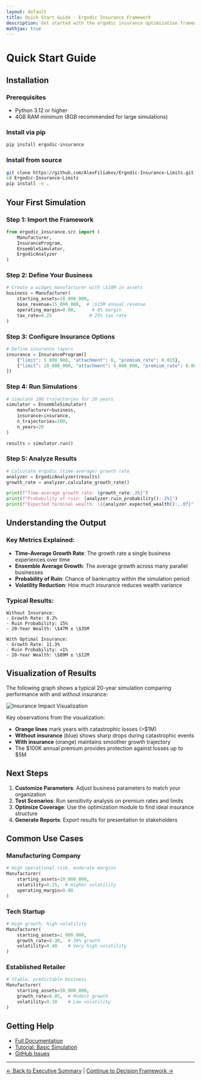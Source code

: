 ```yaml
---
layout: default
title: Quick Start Guide - Ergodic Insurance Framework
description: Get started with the ergodic insurance optimization framework in minutes
mathjax: true
---
```


# Quick Start Guide

## Installation

### Prerequisites
- Python 3.12 or higher
- 4GB RAM minimum (8GB recommended for large simulations)

### Install via pip
```bash
pip install ergodic-insurance
```

### Install from source
```bash
git clone https://github.com/AlexFiliakov/Ergodic-Insurance-Limits.git
cd Ergodic-Insurance-Limits
pip install -e .
```

## Your First Simulation

### Step 1: Import the Framework
```python
from ergodic_insurance.src import (
    Manufacturer,
    InsuranceProgram,
    EnsembleSimulator,
    ErgodicAnalyzer
)
```

### Step 2: Define Your Business
```python
# Create a widget manufacturer with \$10M in assets
business = Manufacturer(
    starting_assets=10_000_000,
    base_revenue=15_000_000,  # \$15M annual revenue
    operating_margin=0.08,      # 8% margin
    tax_rate=0.25              # 25% tax rate
)
```

### Step 3: Configure Insurance Options
```python
# Define insurance layers
insurance = InsuranceProgram([
    {"limit": 5_000_000, "attachment": 0, "premium_rate": 0.015},
    {"limit": 20_000_000, "attachment": 5_000_000, "premium_rate": 0.008},
])
```

### Step 4: Run Simulations
```python
# Simulate 100 trajectories for 20 years
simulator = EnsembleSimulator(
    manufacturer=business,
    insurance=insurance,
    n_trajectories=100,
    n_years=20
)

results = simulator.run()
```

### Step 5: Analyze Results
```python
# Calculate ergodic (time-average) growth rate
analyzer = ErgodicAnalyzer(results)
growth_rate = analyzer.calculate_growth_rate()

print(f"Time-average growth rate: {growth_rate:.2%}")
print(f"Probability of ruin: {analyzer.ruin_probability():.2%}")
print(f"Expected terminal wealth: \${analyzer.expected_wealth():,.0f}")
```

## Understanding the Output

### Key Metrics Explained:
- **Time-Average Growth Rate**: The growth rate a single business experiences over time
- **Ensemble Average Growth**: The average growth across many parallel businesses
- **Probability of Ruin**: Chance of bankruptcy within the simulation period
- **Volatility Reduction**: How much insurance reduces wealth variance

### Typical Results:
```
Without Insurance:
- Growth Rate: 8.2%
- Ruin Probability: 15%
- 20-Year Wealth: \$47M ± \$35M

With Optimal Insurance:
- Growth Rate: 11.3%
- Ruin Probability: <1%
- 20-Year Wealth: \$89M ± \$12M
```

## Visualization of Results

The following graph shows a typical 20-year simulation comparing performance with and without insurance:

![Insurance Impact Visualization](/Ergodic-Insurance-Limits/assets/results/getting_started/output.png)

Key observations from the visualization:
- **Orange lines** mark years with catastrophic losses (>$1M)
- **Without insurance** (blue) shows sharp drops during catastrophic events
- **With insurance** (orange) maintains smoother growth trajectory
- The $100K annual premium provides protection against losses up to $5M

## Next Steps

1. **Customize Parameters**: Adjust business parameters to match your organization
2. **Test Scenarios**: Run sensitivity analysis on premium rates and limits
3. **Optimize Coverage**: Use the optimization module to find ideal insurance structure
4. **Generate Reports**: Export results for presentation to stakeholders

## Common Use Cases

### Manufacturing Company
```python
# High operational risk, moderate margins
Manufacturer(
    starting_assets=10_000_000,
    volatility=0.25,  # Higher volatility
    operating_margin=0.08
)
```

### Tech Startup
```python
# High growth, high volatility
Manufacturer(
    starting_assets=1_000_000,
    growth_rate=0.30,  # 30% growth
    volatility=0.40    # Very high volatility
)
```

### Established Retailer
```python
# Stable, predictable business
Manufacturer(
    starting_assets=50_000_000,
    growth_rate=0.05,  # Modest growth
    volatility=0.10    # Low volatility
)
```

## Getting Help

- [Full Documentation](/Ergodic-Insurance-Limits/docs/overview)
- [Tutorial: Basic Simulation](/Ergodic-Insurance-Limits/tutorials/basic_simulation)
- [GitHub Issues](https://github.com/AlexFiliakov/Ergodic-Insurance-Limits/issues)

---

[← Back to Executive Summary](/Ergodic-Insurance-Limits/docs/user_guide/executive_summary) | [Continue to Decision Framework →](/Ergodic-Insurance-Limits/docs/user_guide/decision_framework)
